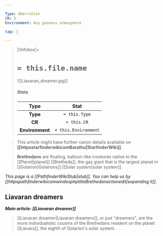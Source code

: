 ```yaml
---

Type: Aberration
CR: 5
Environment: Any gaseous atmosphere

tag: 👹

---
```


> [!infobox]+
> #  `= this.file.name`
> ![[Liavaran_dreamer.jpg]]
> ##### Stats
> Type | Stat |
> :---:|:---:|
> **Type** | `= this.Type` |
> **CR** | `= this.CR` |
> **Environment** | `= this.Environment` |







> This article might have further canon details available on **[[httpsstarfinderwikicomBarathu|StarfinderWiki]]**.


> **Brethedans** are floating, balloon-like creatures native to the [[Planet|planet]] [[Bretheda]], the gas giant that is the largest planet in [[Golarion|Golarions]] [[Solar system|solar system]].



*This page is a [[PathfinderWikiStub|stub]]. You can help us by [[httpspathfinderwikicomwindexphptitleBrethedanactionedit|expanding it]].*


## Liavaran dreamers

***Main article: [[Liavaran dreamer]]***
> [[Liavaran dreamer|Liavaran dreamers]], or just "dreamers", are the more individualistic cousins of the Brethedans resident on the planet [[Liavara]], the eighth of Golarion's solar system.







